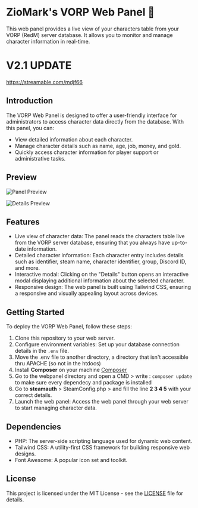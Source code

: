 # ZioMark's VORP Web Panel 🚀

This web panel provides a live view of your characters table from your VORP (RedM) server database. It allows you to monitor and manage character information in real-time.

# V2.1 UPDATE
https://streamable.com/mdjf66

## Introduction

The VORP Web Panel is designed to offer a user-friendly interface for administrators to access character data directly from the database. With this panel, you can:

- View detailed information about each character.
- Manage character details such as name, age, job, money, and gold.
- Quickly access character information for player support or administrative tasks.

## Preview
![Panel Preview](https://i.imgur.com/4J15QmT.png)

![Details Preview](https://i.imgur.com/obmH9D4.png)


## Features

- Live view of character data: The panel reads the characters table live from the VORP server database, ensuring that you always have up-to-date information.
- Detailed character information: Each character entry includes details such as identifier, steam name, character identifier, group, Discord ID, and more.
- Interactive modal: Clicking on the "Details" button opens an interactive modal displaying additional information about the selected character.
- Responsive design: The web panel is built using Tailwind CSS, ensuring a responsive and visually appealing layout across devices.

## Getting Started

To deploy the VORP Web Panel, follow these steps:

1. Clone this repository to your web server.
2. Configure environment variables: Set up your database connection details in the `.env` file.
3. Move the .env file to another directory, a directory that isn't accessible thru APACHE (so not in the htdocs)
4. Install **Composer** on your machine [Composer](https://getcomposer.org/download/)
5. Go to the webpanel directory and open a CMD > write : `composer update` to make sure every dependecy and package is installed
6. Go to **steamauth** > SteamConfig.php > and fill the line **2 3 4 5** with your correct details.
7. Launch the web panel: Access the web panel through your web server to start managing character data.

## Dependencies

- PHP: The server-side scripting language used for dynamic web content.
- Tailwind CSS: A utility-first CSS framework for building responsive web designs.
- Font Awesome: A popular icon set and toolkit.

## License

This project is licensed under the MIT License - see the [LICENSE](https://github.com/ZioMark-s-HUB/zm_WebPanel/blob/main/LICENSE) file for details.

